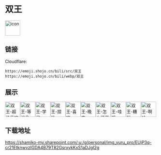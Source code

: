 # 双王
<img src="https://emoji.shojo.cn/bili/src/双王/icon.png" width="50" height="50" alt="icon">

## 链接
Cloudflare:
```
https://emoji.shojo.cn/bili/src/双王
https://emoji.shojo.cn/bili/webp/双王
```
## 展示
<img src="https://emoji.shojo.cn/bili/src/双王/双王-超级喜欢.png" width="50" height="50" alt="双王-超级喜欢"><img src="https://emoji.shojo.cn/bili/src/双王/双王-等消息.png" width="50" height="50" alt="双王-等消息"><img src="https://emoji.shojo.cn/bili/src/双王/双王-学习.png" width="50" height="50" alt="双王-学习"><img src="https://emoji.shojo.cn/bili/src/双王/双王-捏脸.png" width="50" height="50" alt="双王-捏脸"><img src="https://emoji.shojo.cn/bili/src/双王/双王-喜欢.png" width="50" height="50" alt="双王-喜欢"><img src="https://emoji.shojo.cn/bili/src/双王/双王-晚安.png" width="50" height="50" alt="双王-晚安"><img src="https://emoji.shojo.cn/bili/src/双王/双王-怎么还不回.png" width="50" height="50" alt="双王-怎么还不回"><img src="https://emoji.shojo.cn/bili/src/双王/双王-哇哦.png" width="50" height="50" alt="双王-哇哦"><img src="https://emoji.shojo.cn/bili/src/双王/双王-糟糕.png" width="50" height="50" alt="双王-糟糕"><img src="https://emoji.shojo.cn/bili/src/双王/双王-啊哈.png" width="50" height="50" alt="双王-啊哈">

## 下载地址

https://shamiko-my.sharepoint.com/:u:/g/personal/img_yuru_pro/EUjP3q-cr21EtknwvzIGDA4B79T82GsrxykKxS1aDJgI2g
